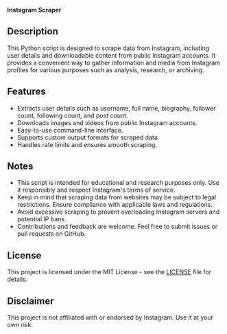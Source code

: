 **Instagram Scraper**

## Description
This Python script is designed to scrape data from Instagram, including user details and downloadable content from public Instagram accounts. It provides a convenient way to gather information and media from Instagram profiles for various purposes such as analysis, research, or archiving.

## Features
- Extracts user details such as username, full name, biography, follower count, following count, and post count.
- Downloads images and videos from public Instagram accounts.
- Easy-to-use command-line interface.
- Supports custom output formats for scraped data.
- Handles rate limits and ensures smooth scraping.


## Notes
- This script is intended for educational and research purposes only. Use it responsibly and respect Instagram's terms of service.
- Keep in mind that scraping data from websites may be subject to legal restrictions. Ensure compliance with applicable laws and regulations.
- Avoid excessive scraping to prevent overloading Instagram servers and potential IP bans.
- Contributions and feedback are welcome. Feel free to submit issues or pull requests on GitHub.

## License
This project is licensed under the MIT License - see the [LICENSE](LICENSE) file for details.

## Disclaimer
This project is not affiliated with or endorsed by Instagram. Use it at your own risk.
